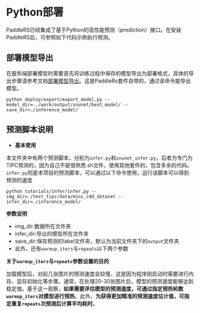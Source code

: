 # Python部署

PaddleRS已经集成了基于Python的高性能预测（prediction）接口。在安装PaddleRS后，可参照如下代码示例执行预测。

## 部署模型导出

在服务端部署模型时需要首先将训练过程中保存的模型导出为部署格式，具体的导出步骤请参考文档[部署模型导出](/deploy/export/README.md)。这是PaddleRs套件自带的，通过该命令能导出模型。
```shell
python deploy/export/export_model.py --model_dir=../work/output/snunet/best_model/ --save_dir=./inference_model/
```

## 预测脚本说明

* **基本使用**

本文件夹中有两个预测脚本，分别为`infer.py`和`snunet_infer.py`，后者为专门为TIPC预测的，因为自己不是很熟悉.sh文件，使用其他套件的，包含多余的代码。`infer.py`则是本项目的预测脚本，可以通过以下命令使用，运行该脚本可以得到预测的速度
```shell
python tutorials/infer/infer.py --img_dir=./test_tipc/data/mini_cdd_dataset --infer_dir=./inference_model/
```
**参数说明**
- img_dir:数据所在文件夹
- infer_dir:导出的模型所在文件夹
- save_dir:保存预测的label文件夹，默认为当前文件夹下的`output`文件夹
- 此外，还有`warmup_iters`与`repeats`以下两个参数

**关于`warmup_iters`与`repeats`参数设置的目的**

加载模型后，对前几张图片的预测速度会较慢，这是因为程序刚启动时需要进行内存、显存初始化等步骤。通常，在处理20-30张图片后，模型的预测速度能够达到稳定值。基于这一观察，**如果需要评估模型的预测速度，可通过指定预热轮数`warmup_iters`对模型进行预热**。此外，**为获得更加精准的预测速度估计值，可指定重复`repeats`次预测后计算平均耗时**。

